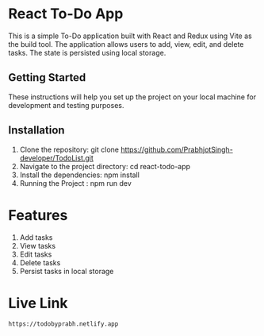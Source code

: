 # React To-Do App
This is a simple To-Do application built with React and Redux using Vite as the build tool. The application allows users to add, view, edit, and delete tasks. The state is persisted using local storage.

## Getting Started
These instructions will help you set up the project on your local machine for development and testing purposes.

## Installation

1. Clone the repository:
    git clone https://github.com/PrabhjotSingh-developer/TodoList.git
2. Navigate to the project directory:
     cd react-todo-app
3. Install the dependencies:
     npm install
4. Running the Project : 
     npm run dev

# Features
1. Add tasks
2. View tasks
3. Edit tasks
4. Delete tasks
5. Persist tasks in local storage

# Live Link 
    https://todobyprabh.netlify.app